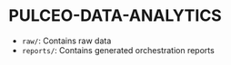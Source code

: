 # PULCEO-DATA-ANALYTICS

- `raw/`: Contains raw data
- `reports/`: Contains generated orchestration reports
